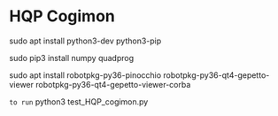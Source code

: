 # HQP Cogimon

sudo apt install python3-dev python3-pip

sudo pip3 install numpy quadprog

sudo apt install robotpkg-py36-pinocchio robotpkg-py36-qt4-gepetto-viewer robotpkg-py36-qt4-gepetto-viewer-corba

```to run```
python3 test_HQP_cogimon.py
